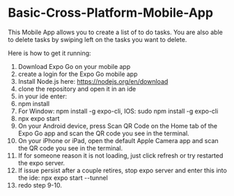 # Basic-Cross-Platform-Mobile-App
This Mobile App allows you to create a list of to do tasks. You are also able to delete tasks by swiping left on the tasks you want to delete.

Here is how to get it running:
1. Download Expo Go on your mobile app
2. create a login for the Expo Go mobile app
3. Install Node.js here: https://nodejs.org/en/download
4. clone the repository and open it in an ide
5. in your ide enter:
6. npm install
7. For Window: npm install -g expo-cli, IOS: sudo npm install -g expo-cli
8. npx expo start
9. On your Android device, press Scan QR Code on the Home tab of the Expo Go app and scan the QR code you see in the terminal.
10. On your iPhone or iPad, open the default Apple Camera app and scan the QR code you see in the terminal.
11. If for someone reason it is not loading, just click refresh or try restarted the expo server.
12. If issue persist after a couple retires, stop expo server and enter this into the ide: npx expo start --tunnel
13. redo step 9-10.
